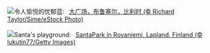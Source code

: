 ![](https://www.bing.com/th?id=OHR.GrandPlaceXmas_ZH-CN8299342316_UHD.jpg&w=1000)令人愉悦的忧郁蓝:&nbsp;&ensp;[大广场，布鲁塞尔，比利时 (© Richard Taylor/Sime/eStock Photo)](https://www.bing.com/th?id=OHR.GrandPlaceXmas_ZH-CN8299342316_UHD.jpg)
<br><br/>
![](https://www.bing.com/th?id=OHR.SantaPark_EN-US8274997583_UHD.jpg&w=1000)Santa's playground:&nbsp;&ensp;[SantaPark in Rovaniemi, Lapland, Finland (© lukutin77/Getty Images)](https://www.bing.com/th?id=OHR.SantaPark_EN-US8274997583_UHD.jpg)
<br><br/>
